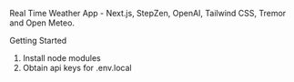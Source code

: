Real Time Weather App - Next.js, StepZen, OpenAI, Tailwind CSS, Tremor and Open Meteo.

Getting Started
1) Install node modules
2) Obtain api keys for .env.local

